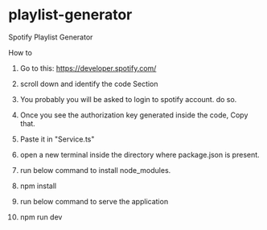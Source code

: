 # playlist-generator
Spotify Playlist Generator

How to
1. Go to this: https://developer.spotify.com/
2. scroll down and identify the code Section
3. You probably you will be asked to login to spotify account. do so. 
4. Once you see the authorization key generated inside the code, Copy that. 
5. Paste it in "Service.ts"

6. open a new terminal inside the directory where package.json is present.
7. run below command to install node_modules.
8. npm install
8. run below command to serve the application
9. npm run dev
